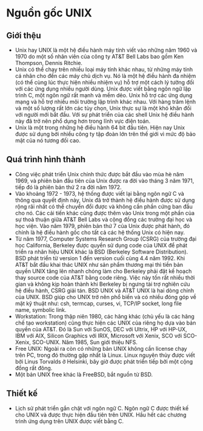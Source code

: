 # Nguồn gốc UNIX

## Giới thệu
- Unix hay UNIX là một hệ điều hành máy tính viết vào những năm 1960 và 1970 do một số nhân viên của công ty AT&T Bell Labs bao gồm Ken Thompson, Dennis Ritchie.
- Unix có thể chạy trên nhiều loại máy tính khác nhau, từ những máy tính cá nhân cho đến các máy chủ dịch vụ. Nó là một hệ điều hành đa nhiệm (có thể cùng lúc thực hiện nhiều nhiệm vụ) hỗ trợ một cách lý tưởng đối với các ứng dụng nhiều người dùng. Unix được viết bằng ngôn ngữ lập trình C, một ngôn ngữ rất mạnh và mềm dẻo. Unix hỗ trợ các ứng dụng mạng và hỗ trợ nhiều môi trường lập trình khác nhau. Với hàng trăm lệnh và một số lượng rất lớn các tùy chọn, Unix thực sự là một khó khăn đối với người mới bắt đầu. Với sự phát triển của các shell Unix hệ điều hành này đã trở nên phổ dụng hơn trong lĩnh vực điện toán.
- Unix là một trong những hệ điều hành 64 bit đầu tiên. Hiện nay Unix được sử dụng bởi nhiều công ty tập đoàn lớn trên thế giới vì mức độ bảo mật của nó tương đối cao.

## Quá trình hình thành
- Công việc phát triển Unix chính thức được bắt đầu vào mùa hè năm 1969, và phiên bản đầu tiên của Unix được ra đời vào tháng 3 năm 1971, tiếp đó là phiên bản thứ 2 ra đời năm 1972.
- Vào khoảng 1972 - 1973, hệ thống được viết lại bằng ngôn ngữ C và thông qua quyết định này, Unix đã trở thành hệ điều hành được sử dụng rộng rãi nhất có thể chuyển đổi được và không cần phần cứng ban đầu cho nó. Các cải tiến khác cũng được thêm vào Unix trong một phần của sự thoả thuận giữa AT&T Bell Labs và cộng đồng các trường đại học và học viện. Vào năm 1979, phiên bản thứ 7 của Unix được phát hành, đó chính là hệ điều hành gốc cho tất cả các hệ thống Unix có hiện nay.
- Từ năm 1977, Computer Systems Research Group (CSRG) của trường đại học California, Berkeley được quyền sử dụng code của UNIX để phát triển ra nhãn hiệu UNIX khác là BSD (Berkeley Software Distribution). BSD phát triển từ version 1 đến version cuối cùng 4.4 năm 1992.
Khi AT&T bắt đầu khai thác UNIX như sản phẩm thương mại thì tiền bản quyền UNIX tăng lên nhanh chóng làm cho Berkeley phải đặt kế hoạch thay source code của AT&T bằng code riêng. Việc này tốn rất nhiều thời gian và không kịp hoàn thành khi Berkeley bị ngưng tài trợ nghiên cứu hệ điều hành, CSRG giải tán.
BSD UNIX và AT&T UNIX là hai dòng chính của UNIX. BSD giúp cho UNIX trở nên phổ biến và có nhiều đóng góp về mặt kỹ thuật như: csh, termcap, curses, vi, TCP/IP socket, long file name, symbolic link.
- Workstation: Trong thập niên 1980, các hãng khác (chủ yếu là các hãng chế tạo workstation) cũng thực hiện các UNIX của riêng họ dựa vào bản quyền của AT&T. Đó là Sun với SunOS, DEC với Ultrix, HP với HP-UX, IBM với AIX, Silicon Graphics với IRIX, Microsoft với Xenix, SCO với SCO-Xenix, SCO-UNIX. Năm 1985, Sun giới thiệu NFS.
- Free UNIX: Ngoài ra còn có những bản UNIX không cần license chạy trên PC, trong đó thường gặp nhất là Linux. Linux nguyên thủy được viết bởi Linus Torvalds ở Helsinki, bây giờ được phát triển tiếp bởi một cộng đồng rất đông.
- Một bản UNIX free khác là FreeBSD, bắt nguồn từ BSD.

## Thiết kế 
- Lịch sử phát triển gắn chặt với ngôn ngữ C. Ngôn ngữ C được thiết kế cho UNIX và được thực hiện đầu tiên trên UNIX. Hầu hết các chương trình ứng dụng trên UNIX được viết bằng C. 

